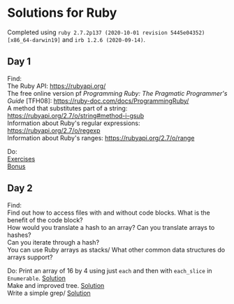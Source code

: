 # Solutions for Ruby

Completed using `ruby 2.7.2p137 (2020-10-01 revision 5445e04352) [x86_64-darwin19]` and `irb 1.2.6 (2020-09-14)`.

## Day 1

Find:  
The Ruby API: https://rubyapi.org/  
The free online version pf _Programming Ruby: The Pragmatic Programmer's Guide_ \[TFH08\]:  https://ruby-doc.com/docs/ProgrammingRuby/  
A method that substitutes part of a string: https://rubyapi.org/2.7/o/string#method-i-gsub  
Information about Ruby's regular expressions: https://rubyapi.org/2.7/o/regexp  
Information about Ruby's ranges: https://rubyapi.org/2.7/o/range  

Do:  
[Exercises](day1.rb)  
[Bonus](day1_bonus.rb)

## Day 2

Find:  
Find out how to access files with and without code blocks. What is the benefit of the code block?  
How would you translate a hash to an array? Can you translate arrays to hashes?  
Can you iterate through a hash?  
You can use Ruby arrays as stacks/ What other common data structures do arrays support?  

Do:
Print an array of 16 by 4 using just `each` and then with `each_slice` in `Enumerable`. [Solution](day2_16_by_4.rb)  
Make and improved tree. [Solution](day2_improved_tree.rb)  
Write a simple grep/ [Solution](day2_simple_grep.rb)  